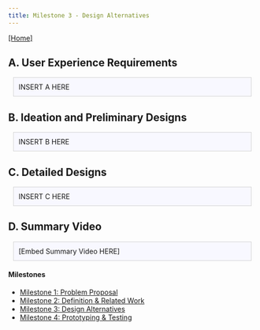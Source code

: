 ```yaml
---
title: Milestone 3 - Design Alternatives
---
```


[[Home]](/index.md)
## A. User Experience Requirements

<div style="background: ghostwhite; 
            padding: 10px; 
            border: 1px solid lightgray; 
            margin: 10px;">
INSERT A HERE
            </div>

## B. Ideation and Preliminary Designs

<div style="background: ghostwhite; 
            padding: 10px; 
            border: 1px solid lightgray; 
            margin: 10px;">
INSERT B HERE
            </div>

## C. Detailed Designs

<div style="background: ghostwhite; 
            padding: 10px; 
            border: 1px solid lightgray; 
            margin: 10px;">
INSERT C HERE
            </div>

## D. Summary Video
<div style="background: ghostwhite; 
            padding: 10px; 
            border: 1px solid lightgray; 
            margin: 10px;">
[Embed Summary Video HERE]
            </div>

#### Milestones

- [Milestone 1: Problem Proposal](/milestone1.md)
- [Milestone 2: Definition & Related Work](/milestone2.md)
- [Milestone 3: Design Alternatives](/milestone3.md)
- [Milestone 4: Prototyping & Testing](/milestone4.md)
